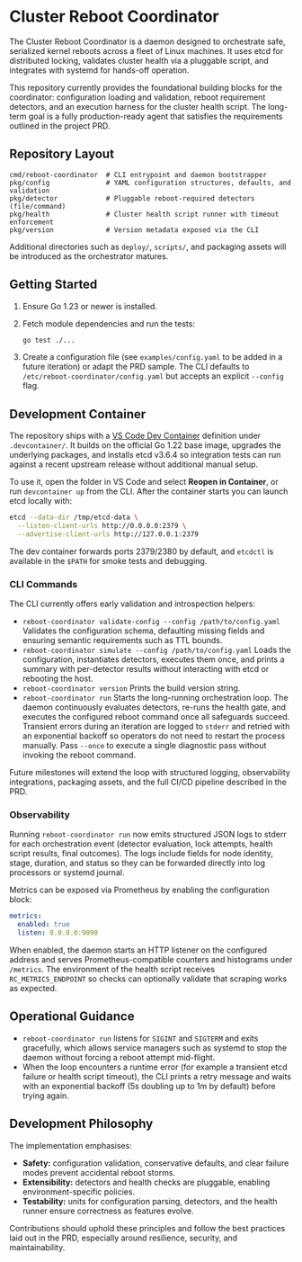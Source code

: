 # Cluster Reboot Coordinator

The Cluster Reboot Coordinator is a daemon designed to orchestrate safe, serialized
kernel reboots across a fleet of Linux machines.  It uses etcd for distributed
locking, validates cluster health via a pluggable script, and integrates with
systemd for hands-off operation.

This repository currently provides the foundational building blocks for the
coordinator: configuration loading and validation, reboot requirement detectors,
and an execution harness for the cluster health script.  The long-term goal is a
fully production-ready agent that satisfies the requirements outlined in the
project PRD.

## Repository Layout

```
cmd/reboot-coordinator  # CLI entrypoint and daemon bootstrapper
pkg/config              # YAML configuration structures, defaults, and validation
pkg/detector            # Pluggable reboot-required detectors (file/command)
pkg/health              # Cluster health script runner with timeout enforcement
pkg/version             # Version metadata exposed via the CLI
```

Additional directories such as `deploy/`, `scripts/`, and packaging assets will
be introduced as the orchestrator matures.

## Getting Started

1. Ensure Go 1.23 or newer is installed.
2. Fetch module dependencies and run the tests:

   ```bash
   go test ./...
   ```

3. Create a configuration file (see `examples/config.yaml` to be added in a
   future iteration) or adapt the PRD sample.  The CLI defaults to
   `/etc/reboot-coordinator/config.yaml` but accepts an explicit `--config` flag.

## Development Container

The repository ships with a [VS Code Dev Container](https://containers.dev/)
definition under `.devcontainer/`.  It builds on the official Go 1.22 base
image, upgrades the underlying packages, and installs etcd v3.6.4 so integration
tests can run against a recent upstream release without additional manual setup.

To use it, open the folder in VS Code and select **Reopen in Container**, or run
`devcontainer up` from the CLI.  After the container starts you can launch etcd
locally with:

```bash
etcd --data-dir /tmp/etcd-data \
  --listen-client-urls http://0.0.0.0:2379 \
  --advertise-client-urls http://127.0.0.1:2379
```

The dev container forwards ports 2379/2380 by default, and `etcdctl` is
available in the `$PATH` for smoke tests and debugging.

### CLI Commands

The CLI currently offers early validation and introspection helpers:

- `reboot-coordinator validate-config --config /path/to/config.yaml`
  Validates the configuration schema, defaulting missing fields and ensuring
  semantic requirements such as TTL bounds.
- `reboot-coordinator simulate --config /path/to/config.yaml`
  Loads the configuration, instantiates detectors, executes them once, and
  prints a summary with per-detector results without interacting with etcd or
  rebooting the host.
- `reboot-coordinator version`
  Prints the build version string.
- `reboot-coordinator run`
  Starts the long-running orchestration loop.  The daemon continuously
  evaluates detectors, re-runs the health gate, and executes the configured
  reboot command once all safeguards succeed.  Transient errors during an
  iteration are logged to `stderr` and retried with an exponential backoff so
  operators do not need to restart the process manually.  Pass `--once` to
  execute a single diagnostic pass without invoking the reboot command.

Future milestones will extend the loop with structured logging, observability
integrations, packaging assets, and the full CI/CD pipeline described in the
PRD.

### Observability

Running `reboot-coordinator run` now emits structured JSON logs to stderr for
each orchestration event (detector evaluation, lock attempts, health script
results, final outcomes).  The logs include fields for node identity, stage,
duration, and status so they can be forwarded directly into log processors or
systemd journal.

Metrics can be exposed via Prometheus by enabling the configuration block:

```yaml
metrics:
  enabled: true
  listen: 0.0.0.0:9090
```

When enabled, the daemon starts an HTTP listener on the configured address and
serves Prometheus-compatible counters and histograms under `/metrics`.  The
environment of the health script receives `RC_METRICS_ENDPOINT` so checks can
optionally validate that scraping works as expected.

## Operational Guidance

- `reboot-coordinator run` listens for `SIGINT` and `SIGTERM` and exits
  gracefully, which allows service managers such as systemd to stop the daemon
  without forcing a reboot attempt mid-flight.
- When the loop encounters a runtime error (for example a transient etcd
  failure or health script timeout), the CLI prints a retry message and waits
  with an exponential backoff (5s doubling up to 1m by default) before trying
  again.

## Development Philosophy

The implementation emphasises:

- **Safety:** configuration validation, conservative defaults, and clear failure
  modes prevent accidental reboot storms.
- **Extensibility:** detectors and health checks are pluggable, enabling
  environment-specific policies.
- **Testability:** units for configuration parsing, detectors, and the health
  runner ensure correctness as features evolve.

Contributions should uphold these principles and follow the best practices laid
out in the PRD, especially around resilience, security, and maintainability.
